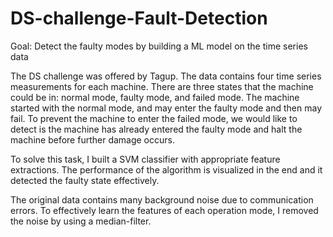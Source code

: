 # DS-challenge-Fault-Detection
Goal: Detect the faulty modes by building a ML model on the time series data

The DS challenge was offered by Tagup. The data contains four time series measurements for each machine. There are three states that the machine could be in: normal mode, faulty mode, and failed mode. The machine started with the normal mode, and may enter the faulty mode and then may fail. To prevent the machine to enter the failed mode, we would like to detect is the machine has already entered the faulty mode and halt the machine before further damage occurs. 

To solve this task, I built a SVM classifier with appropriate feature extractions. The performance of the algorithm is visualized in the end and it detected the faulty state effectively. 

The original data contains many background noise due to communication errors. To effectively learn the features of each operation mode, I removed the noise by using a median-filter.


